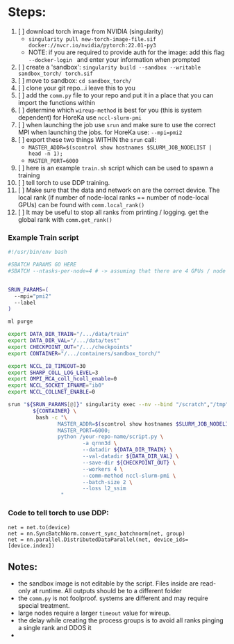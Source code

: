 # Steps:
1. [ ] download torch image from NVIDIA (singularity)
	- `singularity pull new-torch-image-file.sif docker://nvcr.io/nvidia/pytorch:22.01-py3`
	- NOTE: if you are required to provide auth for the image: add this flag `--docker-login ` and enter your information when prompted
2. [ ] create a 'sandbox': `singularity build --sandbox --writable sandbox_torch/ torch.sif`
3. [ ] move to sandbox: `cd sandbox_torch/`
4. [ ] clone your git repo...i leave this to you
5. [ ] add the `comm.py` file to your repo and put it in a place that you can import the functions within
6. [ ] determine which `wireup-method` is best for you (this is system dependent) for HoreKa use `nccl-slurm-pmi`
7. [ ] when launching the job use `srun` and make sure to use the correct MPI when launching the jobs. for HoreKa use: `--mpi=pmi2`
8. [ ] export these two things WITHIN the `srun` call:
	- `MASTER_ADDR=$(scontrol show hostnames $SLURM_JOB_NODELIST | head -n 1);`
	- `MASTER_PORT=6000`
9. [ ] here is an example `train.sh` script which can be used to spawn a training
10. [ ] tell torch to use DDP training.
11. [ ] Make sure that the data and network on are the correct device. The local rank (if number of node-local ranks == number of node-local GPUs) can be found with `comm.local_rank()`
12. [ ] It may be useful to stop all ranks from printing / logging. get the global rank with `comm.get_rank()`

### Example Train script
```bash
#!/usr/bin/env bash

#SBATCH PARAMS GO HERE
#SBATCH --ntasks-per-node=4 # -> assuming that there are 4 GPUs / node


SRUN_PARAMS=(
  --mpi="pmi2"
  --label
)

ml purge

export DATA_DIR_TRAIN="/.../data/train"
export DATA_DIR_VAL="/.../data/test"
export CHECKPOINT_OUT="/.../checkpoints"
export CONTAINER="/.../containers/sandbox_torch/" 

export NCCL_IB_TIMEOUT=30
export SHARP_COLL_LOG_LEVEL=3
export OMPI_MCA_coll_hcoll_enable=0
export NCCL_SOCKET_IFNAME="ib0"
export NCCL_COLLNET_ENABLE=0

srun "${SRUN_PARAMS[@]}" singularity exec --nv --bind "/scratch","/tmp","${CHECKPOINT_OUT}","${DATA_DIR_TRAIN}","${DATA_DIR_VAL}"\
        ${CONTAINER} \
         bash -c "\
                MASTER_ADDR=$(scontrol show hostnames $SLURM_JOB_NODELIST | head -n 1);
                MASTER_PORT=6000;
                python /your-repo-name/script.py \
                        -a qrnn3d \
                        --datadir ${DATA_DIR_TRAIN} \
                        --val-datadir ${DATA_DIR_VAL} \
                        --save-dir ${CHECKPOINT_OUT} \
                        --workers 4 \
                        --comm-method nccl-slurm-pmi \
                        --batch-size 2 \
                        --loss l2_ssim
                 "
```
### Code to tell torch to use DDP:
```
net = net.to(device)
net = nn.SyncBatchNorm.convert_sync_batchnorm(net, group)
net = nn.parallel.DistributedDataParallel(net, device_ids=[device.index])
```

## Notes:
- the sandbox image is not editable by the script. Files inside are read-only at runtime. All outputs should be to a different folder
- the `comm.py` is not foolproof. systems are different and may require special treatment.
- large nodes require a larger `timeout`  value for wireup. 
- the delay while creating the process groups is to avoid all ranks pinging a single rank and DDOS it
- 
